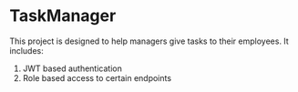 # TaskManager

This project is designed to help managers give tasks to their employees.
It includes:

1. JWT based authentication
2. Role based access to certain endpoints
